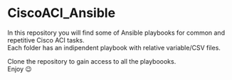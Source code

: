 # CiscoACI_Ansible
In this repository you will find some of Ansible playbooks for common and repetitive Cisco ACI tasks.    
Each folder has an indipendent playbook with relative variable/CSV files.    

Clone the repository to gain access to all the playboooks.    
Enjoy :wink: